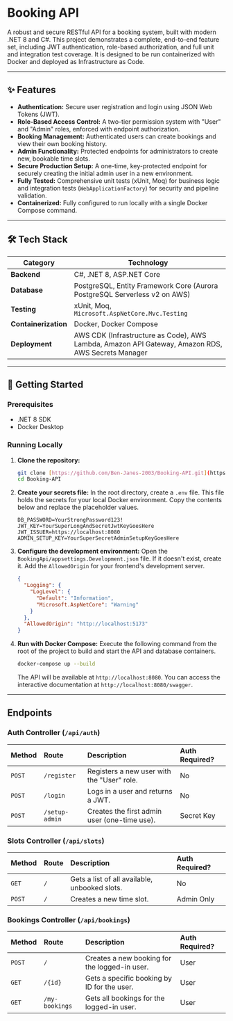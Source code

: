 # Booking API

A robust and secure RESTful API for a booking system, built with modern .NET 8 and C#. This project demonstrates a complete, end-to-end feature set, including JWT authentication, role-based authorization, and full unit and integration test coverage. It is designed to be run containerized with Docker and deployed as Infrastructure as Code.

---

## ✨ Features

* **Authentication:** Secure user registration and login using JSON Web Tokens (JWT).
* **Role-Based Access Control:** A two-tier permission system with "User" and "Admin" roles, enforced with endpoint authorization.
* **Booking Management:** Authenticated users can create bookings and view their own booking history.
* **Admin Functionality:** Protected endpoints for administrators to create new, bookable time slots.
* **Secure Production Setup:** A one-time, key-protected endpoint for securely creating the initial admin user in a new environment.
* **Fully Tested:** Comprehensive unit tests (xUnit, Moq) for business logic and integration tests (`WebApplicationFactory`) for security and pipeline validation.
* **Containerized:** Fully configured to run locally with a single Docker Compose command.

---

## 🛠️ Tech Stack

| Category             | Technology                                                                                                    |
| -------------------- | ------------------------------------------------------------------------------------------------------------- |
| **Backend**          | C#, .NET 8, ASP.NET Core                                                                                      |
| **Database**         | PostgreSQL, Entity Framework Core (Aurora PostgreSQL Serverless v2 on AWS)                                    |
| **Testing**          | xUnit, Moq, `Microsoft.AspNetCore.Mvc.Testing`                                                                |
| **Containerization** | Docker, Docker Compose                                                                                        |
| **Deployment**       | AWS CDK (Infrastructure as Code), AWS Lambda, Amazon API Gateway, Amazon RDS, AWS Secrets Manager             |

---

## 🚀 Getting Started

### Prerequisites

* .NET 8 SDK
* Docker Desktop

### Running Locally

1.  **Clone the repository:**
    ```bash
    git clone [https://github.com/Ben-Janes-2003/Booking-API.git](https://github.com/Ben-Janes-2003/Booking-API.git)
    cd Booking-API
    ```

2.  **Create your secrets file:** In the root directory, create a `.env` file. This file holds the secrets for your local Docker environment. Copy the contents below and replace the placeholder values.
    ```env
    DB_PASSWORD=YourStrongPassword123!
    JWT_KEY=YourSuperLongAndSecretJwtKeyGoesHere
    JWT_ISSUER=https://localhost:8080
    ADMIN_SETUP_KEY=YourSuperSecretAdminSetupKeyGoesHere
    ```

3.  **Configure the development environment:** Open the `BookingApi/appsettings.Development.json` file. If it doesn't exist, create it. Add the `AllowedOrigin` for your frontend's development server.
    ```json
    {
      "Logging": {
        "LogLevel": {
          "Default": "Information",
          "Microsoft.AspNetCore": "Warning"
        }
      },
      "AllowedOrigin": "http://localhost:5173"
    }
    ```

4.  **Run with Docker Compose:** Execute the following command from the root of the project to build and start the API and database containers.
    ```bash
    docker-compose up --build
    ```
    The API will be available at `http://localhost:8080`. You can access the interactive documentation at `http://localhost:8080/swagger`.

---

## Endpoints

### Auth Controller (`/api/auth`)

| Method | Route          | Description                                    | Auth Required? |
| :----- | :------------- | :--------------------------------------------- | :------------- |
| `POST` | `/register`    | Registers a new user with the "User" role.     | No             |
| `POST` | `/login`       | Logs in a user and returns a JWT.              | No             |
| `POST` | `/setup-admin` | Creates the first admin user (one-time use).   | Secret Key     |

### Slots Controller (`/api/slots`)

| Method | Route          | Description                                    | Auth Required? |
| :----- | :------------- | :--------------------------------------------- | :------------- |
| `GET`  | `/`            | Gets a list of all available, unbooked slots.  | No             |
| `POST` | `/`            | Creates a new time slot.                       | Admin Only     |

### Bookings Controller (`/api/bookings`)

| Method | Route          | Description                                    | Auth Required? |
| :----- | :------------- | :--------------------------------------------- | :------------- |
| `POST` | `/`            | Creates a new booking for the logged-in user.  | User           |
| `GET`  | `/{id}`        | Gets a specific booking by ID for the user.    | User           |
| `GET`  | `/my-bookings` | Gets all bookings for the logged-in user.      | User           |
